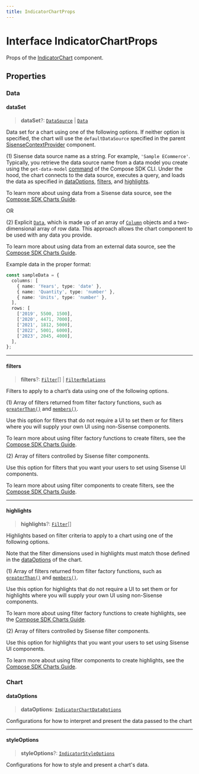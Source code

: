 ```yaml
---
title: IndicatorChartProps
---
```


# Interface IndicatorChartProps

Props of the [IndicatorChart](../charts/class.IndicatorChart.md) component.

## Properties

### Data

#### dataSet

> **dataSet**?: [`DataSource`](../../sdk-data/type-aliases/type-alias.DataSource.md) \| [`Data`](../../sdk-data/interfaces/interface.Data.md)

Data set for a chart using one of the following options. If neither option is specified, the chart
will use the `defaultDataSource` specified in the parent [SisenseContextProvider](../contexts/class.SisenseContextProvider.md)
component.

(1) Sisense data source name as a string. For example, `'Sample ECommerce'`. Typically, you
retrieve the data source name from a data model you create using the `get-data-model`
[command](../../sdk-cli/type-aliases/type-alias.Command.md) of the Compose SDK CLI. Under the hood, the chart
connects to the data source, executes a query, and loads the data as specified in
[dataOptions](interface.IndicatorChartProps.md#dataoptions), [filters](interface.IndicatorChartProps.md#filters), and [highlights](interface.IndicatorChartProps.md#highlights).

To learn more about using data from a Sisense data source, see the
[Compose SDK Charts Guide](/guides/sdk/guides/charts/guide-compose-sdk-charts.html#sisense-data).

OR

(2) Explicit [`Data`](../../sdk-data/interfaces/interface.Data.md), which is made up of an array of
[`Column`](../../sdk-data/interfaces/interface.Column.md) objects and a two-dimensional array of row data. This approach
allows the chart component to be used with any data you provide.

To learn more about using data from an external data source, see the
[Compose SDK Charts Guide](/guides/sdk/guides/charts/guide-compose-sdk-charts.html#explicit-data).

Example data in the proper format:

```ts
const sampleData = {
  columns: [
    { name: 'Years', type: 'date' },
    { name: 'Quantity', type: 'number' },
    { name: 'Units', type: 'number' },
  ],
  rows: [
    ['2019', 5500, 1500],
    ['2020', 4471, 7000],
    ['2021', 1812, 5000],
    ['2022', 5001, 6000],
    ['2023', 2045, 4000],
  ],
};
```

***

#### filters

> **filters**?: [`Filter`](../../sdk-data/interfaces/interface.Filter.md)[] \| [`FilterRelations`](../../sdk-data/interfaces/interface.FilterRelations.md)

Filters to apply to a chart’s data using one of the following options.

(1) Array of filters returned from filter factory functions, such as
[`greaterThan()`](../../sdk-data/factories/namespace.filterFactory/functions/function.greaterThan.md) and [`members()`](../../sdk-data/factories/namespace.filterFactory/functions/function.members.md).

Use this option for filters that do not require a UI to set them
or for filters where you will supply your own UI using non-Sisense components.

To learn more about using filter factory functions to create filters, see the [Compose SDK Charts Guide](/guides/sdk/guides/charts/guide-compose-sdk-charts.html#filter-functions).

(2) Array of filters controlled by Sisense filter components.

Use this option for filters that you want your users to set using Sisense UI components.

To learn more about using filter components to create filters, see the [Compose SDK Charts Guide](/guides/sdk/guides/charts/guide-compose-sdk-charts.html#filter-components).

***

#### highlights

> **highlights**?: [`Filter`](../../sdk-data/interfaces/interface.Filter.md)[]

Highlights based on filter criteria to apply to a chart using one of the following options.

Note that the filter dimensions used in highlights must match those defined in the
[dataOptions](interface.IndicatorChartProps.md#dataoptions) of the chart.

(1) Array of filters returned from filter factory functions, such as
[`greaterThan()`](../../sdk-data/factories/namespace.filterFactory/functions/function.greaterThan.md) and [`members()`](../../sdk-data/factories/namespace.filterFactory/functions/function.members.md).

Use this option for highlights that do not require a UI to set them
or for highlights where you will supply your own UI using non-Sisense components.

To learn more about using filter factory functions to create highlights, see the
[Compose SDK Charts Guide](/guides/sdk/guides/charts/guide-compose-sdk-charts.html#filter-functions-for-highlighting).

(2) Array of filters controlled by Sisense filter components.

Use this option for highlights that you want your users to set using Sisense UI components.

To learn more about using filter components to create highlights, see the
[Compose SDK Charts Guide](/guides/sdk/guides/charts/guide-compose-sdk-charts.html#filter-components-for-highlighting).

### Chart

#### dataOptions

> **dataOptions**: [`IndicatorChartDataOptions`](interface.IndicatorChartDataOptions.md)

Configurations for how to interpret and present the data passed to the chart

***

#### styleOptions

> **styleOptions**?: [`IndicatorStyleOptions`](../type-aliases/type-alias.IndicatorStyleOptions.md)

Configurations for how to style and present a chart's data.

